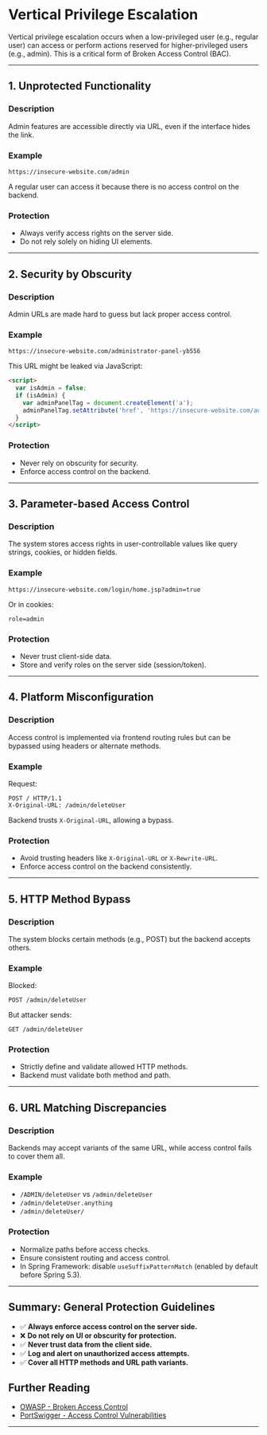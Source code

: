 # Vertical Privilege Escalation

Vertical privilege escalation occurs when a low-privileged user (e.g., regular user) can access or perform actions reserved for higher-privileged users (e.g., admin). This is a critical form of Broken Access Control (BAC).

---

## 1. Unprotected Functionality

### Description

Admin features are accessible directly via URL, even if the interface hides the link.

### Example

```
https://insecure-website.com/admin
```

A regular user can access it because there is no access control on the backend.

### Protection

* Always verify access rights on the server side.
* Do not rely solely on hiding UI elements.

---

## 2. Security by Obscurity

### Description

Admin URLs are made hard to guess but lack proper access control.

### Example

```
https://insecure-website.com/administrator-panel-yb556
```

This URL might be leaked via JavaScript:

```html
<script>
  var isAdmin = false;
  if (isAdmin) {
    var adminPanelTag = document.createElement('a');
    adminPanelTag.setAttribute('href', 'https://insecure-website.com/administrator-panel-yb556');
  }
</script>
```

### Protection

* Never rely on obscurity for security.
* Enforce access control on the backend.

---

## 3. Parameter-based Access Control

### Description

The system stores access rights in user-controllable values like query strings, cookies, or hidden fields.

### Example

```
https://insecure-website.com/login/home.jsp?admin=true
```

Or in cookies:

```
role=admin
```

### Protection

* Never trust client-side data.
* Store and verify roles on the server side (session/token).

---

## 4. Platform Misconfiguration

### Description

Access control is implemented via frontend routing rules but can be bypassed using headers or alternate methods.

### Example

Request:

```http
POST / HTTP/1.1
X-Original-URL: /admin/deleteUser
```

Backend trusts `X-Original-URL`, allowing a bypass.

### Protection

* Avoid trusting headers like `X-Original-URL` or `X-Rewrite-URL`.
* Enforce access control on the backend consistently.

---

## 5. HTTP Method Bypass

### Description

The system blocks certain methods (e.g., POST) but the backend accepts others.

### Example

Blocked:

```
POST /admin/deleteUser
```

But attacker sends:

```
GET /admin/deleteUser
```

### Protection

* Strictly define and validate allowed HTTP methods.
* Backend must validate both method and path.

---

## 6. URL Matching Discrepancies

### Description

Backends may accept variants of the same URL, while access control fails to cover them all.

### Example

* `/ADMIN/deleteUser` vs `/admin/deleteUser`
* `/admin/deleteUser.anything`
* `/admin/deleteUser/`

### Protection

* Normalize paths before access checks.
* Ensure consistent routing and access control.
* In Spring Framework: disable `useSuffixPatternMatch` (enabled by default before Spring 5.3).

---

## Summary: General Protection Guidelines

* ✅ **Always enforce access control on the server side.**
* ❌ **Do not rely on UI or obscurity for protection.**
* ✅ **Never trust data from the client side.**
* ✅ **Log and alert on unauthorized access attempts.**
* ✅ **Cover all HTTP methods and URL path variants.**

## Further Reading

- [OWASP - Broken Access Control](https://owasp.org/Top10/A01_2021-Broken_Access_Control/)
- [PortSwigger - Access Control Vulnerabilities](https://portswigger.net/web-security/access-control)
---


